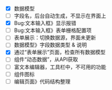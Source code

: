 - [x] 数据模型
- [ ] 字段名，后台自动生成，不显示在界面上
- [x] Bug:文本输入框》显示报错
- [ ] Bug:文本输入框》表单栅格配置项
- [ ] 表单展示：切换数据源，界面未更新
- [ ] 数据模型》字段数据类型 & 说明
- [x] 通过“表单展示”页面，检查所有数据模型
- [ ] 组件“动态数据”，从API获取
- [ ] 富文本编辑器，工具栏中，不可用的功能
- [ ] 组件图标
- [ ] 编辑页面》代码结构整理
